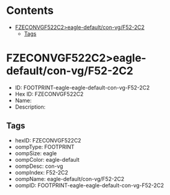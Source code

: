 



Contents
========

* [FZECONVGF522C2>eagle-default/con-vg/F52-2C2](#fzeconvgf522c2eagle-defaultcon-vgf52-2c2)
	* [Tags](#tags)

# FZECONVGF522C2>eagle-default/con-vg/F52-2C2

- ID: FOOTPRINT-eagle-eagle-default-con-vg-F52-2C2
- Hex ID: FZECONVGF522C2
- Name: 
- Description: 

## Tags

- hexID: FZECONVGF522C2
- oompType: FOOTPRINT
- oompSize: eagle
- oompColor: eagle-default
- oompDesc: con-vg
- oompIndex: F52-2C2
- oompName: eagle-default/con-vg/F52-2C2
- oompID: FOOTPRINT-eagle-eagle-default-con-vg-F52-2C2
